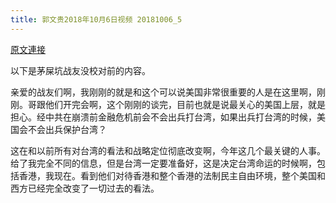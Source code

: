 ```yaml
---
title: 郭文贵2018年10月6日视频 20181006_5
---
```


[原文連接](https://gnews.org/ThreadView/53478334)

以下是茅屎坑战友没校对前的内容。

  亲爱的战友们啊，我刚刚的就是和这个可以说美国非常很重要的人是在这里啊，刚刚。哥跟他们开完会啊，这个刚刚的谈完，目前也就是说最关心的美国上层，就是担心。经中共在崩溃前金融危机前会不会出兵打台湾，如果出兵打台湾的时候，美国会不会出兵保护台湾？

  这在和以前所有对台湾的看法和战略定位彻底改变啊，今年这几个最关键的人事。给了我完全不同的信息，但是台湾一定要准备好，这是决定台湾命运的时候啊，包括香港，我现在。看到他们对待香港和整个香港的法制民主自由环境，整个美国和西方已经完全改变了一切过去的看法。
